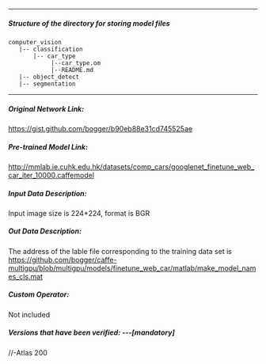 *******************************************************************************
##### Structure of the directory for storing model files
```
computer_vision
   |-- classification
       |-- car_type
            |--car_type.om
            |--README.md
   |-- object_detect
   |-- segmentation
```
*******************************************************************************

##### Original Network Link:

https://gist.github.com/bogger/b90eb88e31cd745525ae

##### Pre-trained Model Link:

http://mmlab.ie.cuhk.edu.hk/datasets/comp_cars/googlenet_finetune_web_car_iter_10000.caffemodel


##### Input Data Description:

Input image size is 224*224, format is BGR

##### Out Data Description:

The address of the lable file corresponding to the training data set is https://github.com/bogger/caffe-multigpu/blob/multigpu/models/finetune_web_car/matlab/make_model_names_cls.mat

##### Custom Operator:

Not included

##### Versions that have been verified: ---[mandatory]
//-Atlas 200
